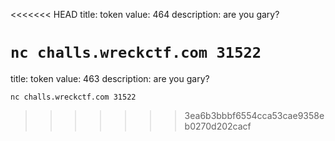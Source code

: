 <<<<<<< HEAD
title: token
value: 464
description: are you gary?

`nc challs.wreckctf.com 31522`
=======
title: token
value: 463
description: are you gary?

`nc challs.wreckctf.com 31522`
>>>>>>> 3ea6b3bbbf6554cca53cae9358eb0270d202cacf
